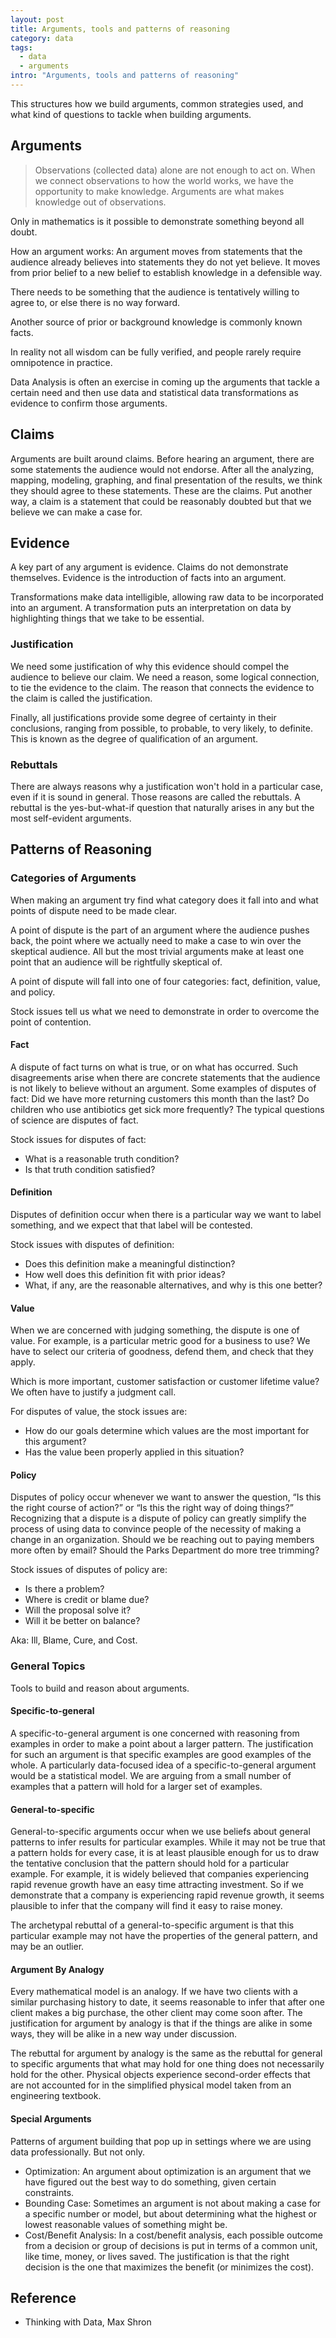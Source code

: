 ```yaml
---
layout: post
title: Arguments, tools and patterns of reasoning
category: data
tags:
  - data
  - arguments
intro: "Arguments, tools and patterns of reasoning"
---
```


This structures how we build arguments, common strategies used, and what kind of questions to tackle when building arguments.

## Arguments

>  Observations (collected data) alone are not enough to act on. When we connect observations to how the world works, we have the opportunity to make knowledge. Arguments are what makes knowledge out of observations.

Only in mathematics is it possible to demonstrate something beyond all doubt.

How an argument works: An argument moves from statements that the audience already believes into statements they do not yet believe. It moves from prior belief to a new belief to establish knowledge in a defensible way.

There needs to be something that the audience is tentatively willing to agree to, or else there is no way forward.

Another source of prior or background knowledge is commonly known facts.

In reality not all wisdom can be fully verified, and people rarely require omnipotence in practice.

Data Analysis is often an exercise in coming up the arguments that tackle a certain need and then use data and  statistical data transformations as evidence to confirm those arguments.

## Claims 

Arguments are built around claims. Before hearing an argument, there are some statements the audience would not endorse. After all the analyzing, mapping, modeling, graphing, and final presentation of the results, we think they should agree to these statements. These are the claims. Put another way, a claim is a statement that could be reasonably doubted but that we believe we can make a case for.

## Evidence

A key part of any argument is evidence. Claims do not demonstrate themselves.
Evidence is the introduction of facts into an argument.

Transformations make data intelligible, allowing raw data to be incorporated into an argument. A transformation puts an interpretation on data by highlighting things that we take to be essential.

### Justification

We need some justification of why this evidence should compel the audience to believe our claim. We need a reason, some logical connection, to tie the evidence to the claim. The reason that connects the evidence to the claim is called the justification.

Finally, all justifications provide some degree of certainty in their conclusions, ranging from possible, to probable, to very likely, to definite. This is known as the degree of qualification of an argument.

### Rebuttals
There are always reasons why a justification won't hold in a particular case, even if it is sound in general. Those reasons are called the rebuttals. A rebuttal is the yes-but-what-if question that naturally arises in any but the most self-evident arguments.



## Patterns of Reasoning

### Categories of Arguments

When making an argument try find what category does it fall into and what points of dispute need to be made clear.

A point of dispute is the part of an argument where the audience pushes back, the point where we actually need to make a case to win over the skeptical audience. All but the most trivial arguments make at least one point that an audience will be rightfully skeptical of.

A point of dispute will fall into one of four categories: fact, definition, value, and policy.

Stock issues tell us what we need to demonstrate in order to overcome the point of contention.

#### Fact
A dispute of fact turns on what is true, or on what has occurred. Such disagreements arise when there are concrete statements that the audience is not likely to believe without an argument. Some examples of disputes of fact: Did we have more returning customers this month than the last? Do children who use antibiotics get sick more frequently?
The typical questions of science are disputes of fact.

Stock issues for disputes of fact:
- What is a reasonable truth condition?
- Is that truth condition satisfied?

#### Definition
Disputes of definition occur when there is a particular way we want to label something, and we expect that that label will be contested.

Stock issues with disputes of definition:
- Does this definition make a meaningful distinction?
- How well does this definition fit with prior ideas?
- What, if any, are the reasonable alternatives, and why is this one better?

#### Value
When we are concerned with judging something, the dispute is one of value. For example, is a particular metric good for a business to use? We have to select our criteria of goodness, defend them, and check that they apply.

Which is more important, customer satisfaction or customer lifetime value? We often have to justify a judgment call.

For disputes of value, the stock issues are:
- How do our goals determine which values are the most important for this argument?
- Has the value been properly applied in this situation?

#### Policy
Disputes of policy occur whenever we want to answer the question, “Is this the right course of action?” or “Is this the right way of doing things?” Recognizing that a dispute is a dispute of policy can greatly simplify the process of using data to convince people of the necessity of making a change in an organization. 
Should we be reaching out to paying members more often by email? Should the Parks Department do more tree trimming?

Stock issues of disputes of policy are:
- Is there a problem?
- Where is credit or blame due?
- Will the proposal solve it?
- Will it be better on balance?

Aka: Ill, Blame, Cure, and Cost.


### General Topics

Tools to build and reason about arguments.

#### Specific-to-general
A specific-to-general argument is one concerned with reasoning from examples in order to make a point about a larger pattern. The justification for such an argument is that specific examples are good examples of the whole.
A particularly data-focused idea of a specific-to-general argument would be a statistical model. We are arguing from a small number of examples that a pattern will hold for a larger set of examples.

#### General-to-specific
General-to-specific arguments occur when we use beliefs about general patterns to infer results for particular examples. While it may not be true that a pattern holds for every case, it is at least plausible enough for us to draw the tentative conclusion that the pattern should hold for a particular example.
For example, it is widely believed that companies experiencing rapid revenue growth have an easy time attracting investment. So if we demonstrate that a company is experiencing rapid revenue growth, it seems plausible to infer that the company will find it easy to raise money.

The archetypal rebuttal of a general-to-specific argument is that this particular example may not have the properties of the general pattern, and may be an outlier.

#### Argument By Analogy

Every mathematical model is an analogy.
If we have two clients with a similar purchasing history to date, it seems reasonable to infer that after one client makes a big purchase, the other client may come soon after. The justification for argument by analogy is that if the things are alike in some ways, they will be alike in a new way under discussion.

The rebuttal for argument by analogy is the same as the rebuttal for general to specific arguments that what may hold for one thing does not necessarily hold for the other. Physical objects experience second-order effects that are not accounted for in the simplified physical model taken from an engineering textbook.

#### Special Arguments

Patterns of argument building that pop up in settings where we are using data professionally. But not only.

- Optimization: An argument about optimization is an argument that we have figured out the best way to do something, given certain constraints.
- Bounding Case: Sometimes an argument is not about making a case for a specific number or model, but about determining what the highest or lowest reasonable values of something might be.
- Cost/Benefit Analysis: In a cost/benefit analysis, each possible outcome from a decision or group of decisions is put in terms of a common unit, like time, money, or lives saved. The justification is that the right decision is the one that maximizes the benefit (or minimizes the cost).



## Reference 
- Thinking with Data, Max Shron